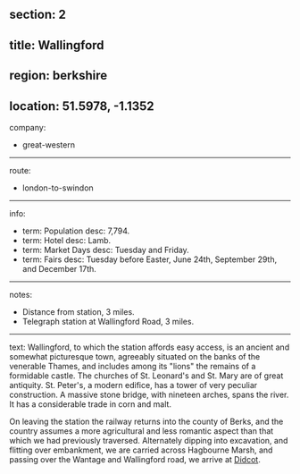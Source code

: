 section: 2
----
title: Wallingford
----
region: berkshire
----
location: 51.5978, -1.1352
----
company:
- great-western
----
route:
- london-to-swindon
----
info:
- term: Population
  desc: 7,794.
- term: Hotel
  desc: Lamb.
- term: Market Days
  desc: Tuesday and Friday.
- term: Fairs
  desc: Tuesday before Easter, June 24th, September 29th, and December 17th.
----
notes:
- Distance from station, 3 miles.
- Telegraph station at Wallingford Road, 3 miles.
----
text: Wallingford, to which the station affords easy access, is an ancient and somewhat picturesque town, agreeably situated on the banks of the venerable Thames, and includes among its "lions" the remains of a formidable castle. The churches of St. Leonard's and St. Mary are of great antiquity. St. Peter's, a modern edifice, has a tower of very peculiar construction. A massive stone bridge, with nineteen arches, spans the river. It has a considerable trade in corn and malt.

On leaving the station the railway returns into the county of Berks, and the country assumes a more agricultural and less romantic aspect than that which we had previously traversed. Alternately dipping into excavation, and flitting over embankment, we are carried across Hagbourne Marsh, and passing over the Wantage and Wallingford road, we arrive at [Didcot](/stations/didcot).
